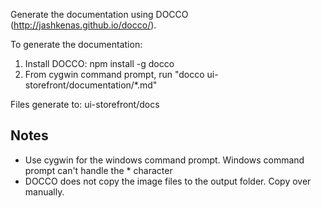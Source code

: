 Generate the documentation using DOCCO (http://jashkenas.github.io/docco/).

To generate the documentation:

1. Install DOCCO: npm install -g docco
2. From cygwin command prompt, run "docco ui-storefront/documentation/*.md"

Files generate to: ui-storefront/docs


Notes
----
- Use cygwin for the windows command prompt. Windows command prompt can't handle the * character
- DOCCO does not copy the image files to the output folder. Copy over manually.
